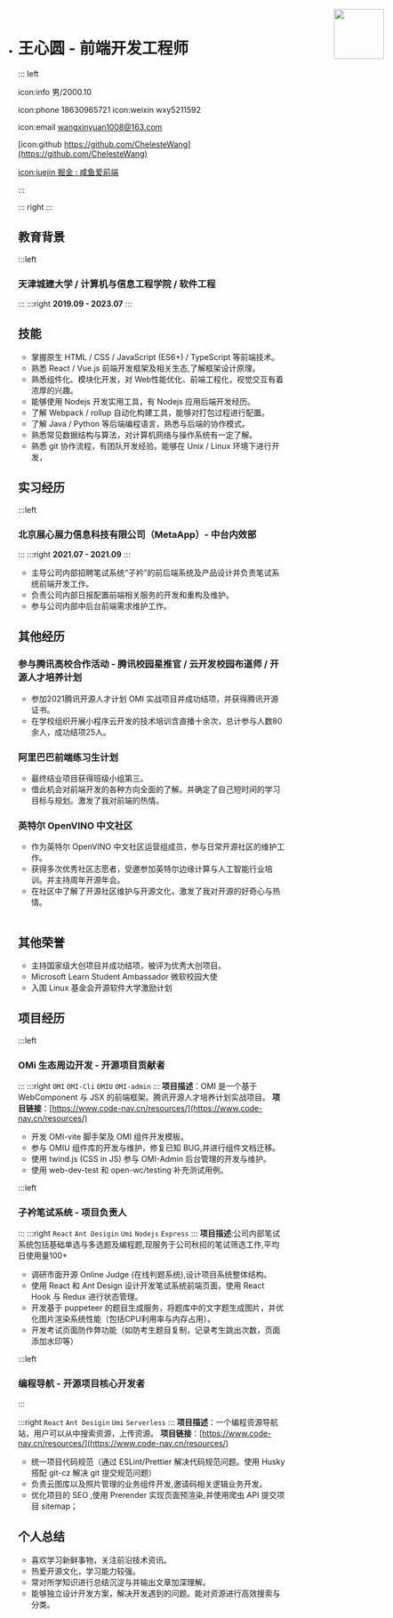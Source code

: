 - # 王心圆 - 前端开发工程师

  ::: left

  icon:info 男/2000.10

  icon:phone 18630965721  icon:weixin wxy5211592

  icon:email wangxinyuan1008@163.com

  [icon:github https://github.com/ChelesteWang](https://github.com/ChelesteWang)

  [icon:juejin 掘金 : 咸鱼爱前端](https://juejin.cn/user/43636197953101)

  

  
  :::
  
  ::: right
  <img src="https://i.loli.net/2021/10/17/BcxkYT5AJ8FiKRv.jpg" style="position:absolute;width:90px;top: 40px;right: 50px;z-index:1">
  :::
  
  ## 教育背景
  
  :::left
  
  ### 天津城建大学 / 计算机与信息工程学院 / 软件工程
  
  :::
  :::right
  **2019.09 - 2023.07**
  :::
  
  ## 技能
  
  - 掌握原生 HTML / CSS / JavaScript (ES6+) / TypeScript 等前端技术。
  - 熟悉 React / Vue.js 前端开发框架及相关生态,了解框架设计原理。
  - 熟悉组件化、模块化开发，对 Web性能优化、前端工程化，视觉交互有着浓厚的兴趣。
  - 能够使用 Nodejs 开发实用工具，有 Nodejs 应用后端开发经历。
  - 了解 Webpack / rollup 自动化构建工具，能够对打包过程进行配置。
  - 了解 Java / Python 等后端编程语言，熟悉与后端的协作模式。
  - 熟悉常见数据结构与算法，对计算机网络与操作系统有一定了解。
  - 熟悉 git 协作流程，有团队开发经验。能够在 Unix / Linux 环境下进行开发，
  
  ## 实习经历
  
  :::left
  
  ### 北京展心展力信息科技有限公司（MetaApp）- 中台内效部 
  
  :::
  :::right
  **2021.07 - 2021.09**
  :::
  
  - 主导公司内部招聘笔试系统“子衿”的前后端系统及产品设计并负责笔试系统前端开发工作。
  - 负责公司内部日报配置前端相关服务的开发和重构及维护。
  - 参与公司内部中后台前端需求维护工作。
  
  
  ## 其他经历
  
  ### 参与腾讯高校合作活动 - 腾讯校园星推官 / 云开发校园布道师 / 开源人才培养计划
  
  - 参加2021腾讯开源人才计划 OMI 实战项目并成功结项，并获得腾讯开源证书。
  - 在学校组织开展小程序云开发的技术培训含直播十余次，总计参与人数80余人，成功结项25人。
  
  ### 阿里巴巴前端练习生计划
  
  - 最终结业项目获得班级小组第三。
  - 借此机会对前端开发的各种方向全面的了解。并确定了自己短时间的学习目标与规划。激发了我对前端的热情。
  
  
  ### 英特尔 OpenVINO 中文社区
  
  - 作为英特尔 OpenVINO 中文社区运营组成员，参与日常开源社区的维护工作。
  - 获得多次优秀社区志愿者，受邀参加英特尔边缘计算与人工智能行业培训。并主持周年开源年会。
  - 在社区中了解了开源社区维护与开源文化，激发了我对开源的好奇心与热情。
  
  <br>
  
  ## 其他荣誉
  
  - 主持国家级大创项目并成功结项，被评为优秀大创项目。
  - Microsoft Learn Student Ambassador 微软校园大使
  - 入围 Linux 基金会开源软件大学激励计划
  
  ## 项目经历
  
  :::left
  
  ### OMi 生态周边开发 - 开源项目贡献者
  
  :::
  :::right
  `OMI` `OMI-Cli` `OMIU` `OMI-admin`
  :::
  **项目描述**：OMI 是一个基于 WebComponent 与 JSX 的前端框架。腾讯开源人才培养计划实战项目。
  **项目链接**：[https://www.code-nav.cn/resources/](https://www.code-nav.cn/resources/)
  
  - 开发 OMI-vite 脚手架及 OMI 组件开发模板。
  - 参与 OMIU 组件库的开发与维护，修复已知 BUG,并进行组件文档迁移。
  - 使用 twind.js (CSS in JS) 参与 OMI-Admin 后台管理的开发与维护。
  - 使用 web-dev-test 和 open-wc/testing 补充测试用例。
  
  
  :::left
  
  ### 子衿笔试系统 - 项目负责人
  
  :::
  :::right
  `React` `Ant Desigin` `Umi` `Nodejs` `Express`
  :::
  **项目描述**:公司内部笔试系统包括基础单选与多选题及编程题,现服务于公司秋招的笔试筛选工作,平均日使用量100+
  
  - 调研市面开源 Online Judge (在线判题系统),设计项目系统整体结构。
  - 使用 React 和 Ant Design 设计开发笔试系统前端页面，使用 React Hook 与 Redux 进行状态管理。
  - 开发基于 puppeteer 的题目生成服务，将题库中的文字题生成图片，并优化图片渲染系统性能（包括CPU利用率与内存占用）。
  - 开发考试页面防作弊功能（如防考生题目复制，记录考生跳出次数，页面添加水印等）
  
  :::left
  
  ### 编程导航 - 开源项目核心开发者
  
  :::
  
  :::right
  `React` `Ant Desigin` `Umi` `Serverless` 
  :::
  **项目描述**：一个编程资源导航站，用户可以从中搜索资源，上传资源。
  **项目链接**：[https://www.code-nav.cn/resources/](https://www.code-nav.cn/resources/)
  
  - 统一项目代码规范（通过 ESLint/Prettier 解决代码规范问题。使用 Husky 搭配 git-cz 解决 git 提交规范问题）
  - 负责云图库以及照片管理的业务组件开发,邀请码相关逻辑业务开发。
  - 优化项目的 SEO ,使用 Prerender 实现页面预渲染,并使用爬虫 API 提交项目 sitemap；
  
  ## 个人总结
  
  - 喜欢学习新鲜事物，关注前沿技术资讯。
  - 热爱开源文化，学习能力较强。
  - 常对所学知识进行总结沉淀与并输出文章加深理解。
  - 能够独立设计开发方案，解决开发遇到的问题。能对资源进行高效搜索与分类。
  
  <div style="display:none">
  .rs-view {
      line-height: 1.804;
  }
  .rs-view h1 {
      border-bottom: none;
  }
  .rs-view h2{
    background-color:#00b38a;
  color:white;
  }
  .rs-view .h3_block a {
  color: #00b38a;
  }
  div.rs-view a{
    color: #00b38a;
  }
  .rs-view code{
  color:white;
  background-color:#00e3b2;
  }
  .rs-view .h2_block a{
  color:#00b38a;
  }
    </div>
  
    
